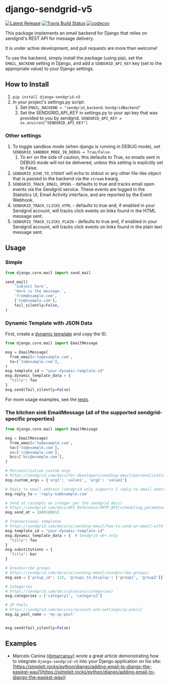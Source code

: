 # django-sendgrid-v5
[![Latest Release](https://img.shields.io/pypi/v/django-sendgrid-v5.svg)](https://pypi.python.org/pypi/django-sendgrid-v5/) [![Travis Build Status](https://travis-ci.org/sklarsa/django-sendgrid-v5.svg)](https://travis-ci.org/sklarsa/django-sendgrid-v5) 
[![codecov](https://codecov.io/gh/sklarsa/django-sendgrid-v5/branch/master/graph/badge.svg)](https://codecov.io/gh/sklarsa/django-sendgrid-v5)

This package implements an email backend for Django that relies on sendgrid's REST API for message delivery.

It is under active development, and pull requests are more than welcome\!

To use the backend, simply install the package (using pip), set the `EMAIL_BACKEND` setting in Django, and add a `SENDGRID_API_KEY` key (set to the appropriate value) to your Django settings.

## How to Install                                                                                                            

1.  `pip install django-sendgrid-v5`
2.  In your project's settings.py script:
    1.  Set `EMAIL_BACKEND = "sendgrid_backend.SendgridBackend"`
    2.  Set the SENDGRID\_API\_KEY in settings.py to your api key that was provided to you by sendgrid. `SENDGRID_API_KEY = os.environ["SENDGRID_API_KEY"]`

### Other settings

1.  To toggle sandbox mode (when django is running in DEBUG mode), set `SENDGRID_SANDBOX_MODE_IN_DEBUG = True/False`.
    1.  To err on the side of caution, this defaults to True, so emails sent in DEBUG mode will not be delivered, unless this setting is explicitly set to False.
2.  `SENDGRID_ECHO_TO_STDOUT` will echo to stdout or any other file-like
    object that is passed to the backend via the `stream` kwarg.
3.  `SENDGRID_TRACK_EMAIL_OPENS` - defaults to true and tracks email open events via the Sendgrid service. These events are logged in the Statistics UI, Email Activity interface, and are reported by the Event Webhook.
4.  `SENDGRID_TRACK_CLICKS_HTML` - defaults to true and, if enabled in your Sendgrid account, will tracks click events on links found in the HTML message sent.
5.  `SENDGRID_TRACK_CLICKS_PLAIN` - defaults to true and, if enabled in your Sendgrid account, will tracks click events on links found in the plain text message sent.

## Usage

### Simple

```python
from django.core.mail import send_mail

send_mail(
    'Subject here',
    'Here is the message.',
    'from@example.com',
    ['to@example.com'],
    fail_silently=False,
)
```

### Dynamic Template with JSON Data

First, create a [dynamic template](https://mc.sendgrid.com/dynamic-templates) and copy the ID.

```python
from django.core.mail import EmailMessage

msg = EmailMessage(
  from_email='to@example.com',
  to=['to@example.com'],
)
msg.template_id = "your-dynamic-template-id"
msg.dynamic_template_data = {
  "title": foo
}
msg.send(fail_silently=False)
```

For more usage examples, see the [tests](test/test_mail.py).

### The kitchen sink EmailMessage (all of the supported sendgrid-specific properties)

```python
from django.core.mail import EmailMessage

msg = EmailMessage(
  from_email='to@example.com',
  to=['to@example.com'],
  cc=['cc@example.com'],
  bcc=['bcc@example.com'],
)

# Personalization custom args
# https://sendgrid.com/docs/for-developers/sending-email/personalizations/
msg.custom_args = {'arg1': 'value1', 'arg2': 'value2'}

# Reply to email address (sendgrid only supports 1 reply-to email address)
msg.reply_to = 'reply-to@example.com'

# Send at (accepts an integer per the sendgrid docs)
# https://sendgrid.com/docs/API_Reference/SMTP_API/scheduling_parameters.html#-Send-At
msg.send_at = 1600188812

# Transactional templates
# https://sendgrid.com/docs/ui/sending-email/how-to-send-an-email-with-dynamic-transactional-templates/
msg.template_id = "your-dynamic-template-id"
msg.dynamic_template_data = {  # Sendgrid v6+ only
  "title": foo
}
msg.substitutions = {
  "title": bar
}

# Unsubscribe groups
# https://sendgrid.com/docs/ui/sending-email/unsubscribe-groups/
msg.asm = {'group_id': 123, 'groups_to_display': ['group1', 'group2']}

# Categories
# https://sendgrid.com/docs/glossary/categories/
msg.categories = ['category1', 'category2']

# IP Pools
# https://sendgrid.com/docs/ui/account-and-settings/ip-pools/
msg.ip_pool_name = 'my-ip-pool'


msg.send(fail_silently=False)
```


## Examples
- Marcelo Canina [(@marcanuy)](https://github.com/marcanuy) wrote a great article demonstrating how to integrate `django-sendgrid-v5` into your Django application on his site: [https://simpleit.rocks/python/django/adding-email-to-django-the-easiest-way/](https://simpleit.rocks/python/django/adding-email-to-django-the-easiest-way/)
